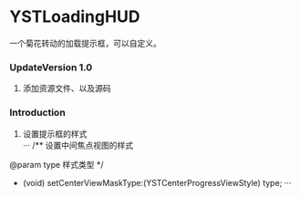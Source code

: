 # YSTLoadingHUD
一个菊花转动的加载提示框，可以自定义。

### UpdateVersion 1.0
1. 添加资源文件、以及源码

### Introduction
1. 设置提示框的样式</br>
···
/**
 设置中间焦点视图的样式

 @param type 样式类型
 */
+ (void) setCenterViewMaskType:(YSTCenterProgressViewStyle) type;
···


